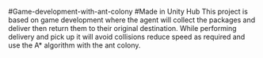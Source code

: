 #Game-development-with-ant-colony
#Made in Unity Hub
This project is based on game development where the agent will collect the packages and deliver then return them to their original destination. While performing delivery and pick up it will avoid collisions reduce speed as required and use the A* algorithm with the ant colony.
